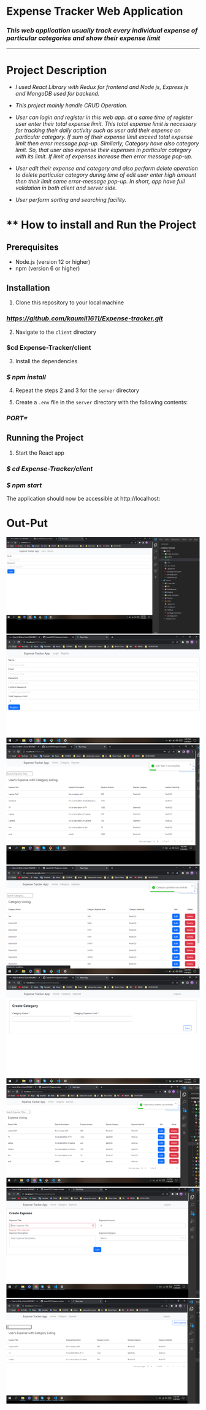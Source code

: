 # **Expense Tracker Web Application**

### _This web application usually track every individual expense of particular categories and show their expense limit_

---

# **Project Description**

- _I used React Library with Redux for frontend and Node js, Express js and MongoDB used for backend._

* _This project mainly handle CRUD Operation._

* _User can login and register in this web app. at a same time of register user enter their total expense limit. This total expense limit is necessary for tracking their daily activity such as user add their expense on particular category. If sum of their expense limit exceed total expense limit then error message pop-up. Similarly, Category have also category limit. So, that user also expense their expenses in particular category with its limit. If limit of expenses increase then error message pop-up._

* _User edit their expense and category and also perform delete operation to delete particular category during time of edit user enter high amount then their limit same error-message pop-up. In short, app have full validation in both client and server side._

* _User perform sorting and searching facility._

# \*\* How to install and Run the Project

## Prerequisites

- Node.js (version 12 or higher)
- npm (version 6 or higher)

## Installation

1. Clone this repository to your local machine

### _https://github.com/kaumil1611/Expense-tracker.git_

2. Navigate to the `client` directory

### $cd Expense-Tracker/client

3. Install the dependencies

### _$ npm install_

4. Repeat the steps 2 and 3 for the `server` directory

5. Create a `.env` file in the `server` directory with the following contents:

### _PORT=<port number>_

## Running the Project

1. Start the React app

### _$ cd Expense-Tracker/client_

### _$ npm start_

The application should now be accessible at http://localhost:<port number>

# **Out-Put**

![Login page](./login.png)
![Register page](./register.png)
![Home page](./Homepage.png)
![Category Listing page](./categorypage.png)
![Category Add page](./addcategory.png)
![Expense Listing page](./expensepage.png)
![Expense Add page](./createexpense.png)
![Search feature](./searchfacility.png)
